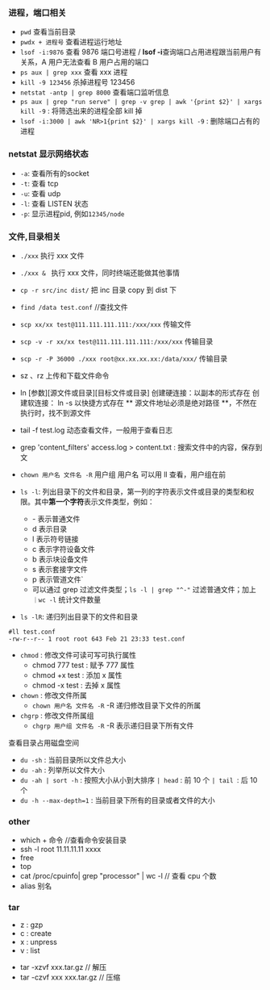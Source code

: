 ### 进程，端口相关

- `pwd` 查看当前目录
- `pwdx + 进程号` 查看进程运行地址
- `lsof -i:9876` 查看 9876 端口号进程 / **lsof -i**查询端口占用进程跟当前用户有关系，A 用户无法查看 B 用户占用的端口
- `ps aux | grep xxx` 查看 xxx 进程
- `kill -9 123456` 杀掉进程号 123456
- `netstat -antp | grep 8000` 查看端口监听信息
- `ps aux | grep "run serve" | grep -v grep | awk '{print $2}' | xargs kill -9` : 将筛选出来的进程全部 kill 掉
- `lsof -i:3000 | awk 'NR>1{print $2}' | xargs kill -9` : 删除端口占有的进程

### netstat 显示网络状态

- `-a`: 查看所有的socket
- `-t`: 查看 tcp
- `-u`: 查看 udp
- `-l`: 查看 LISTEN 状态
- `-p`: 显示进程pid, 例如`12345/node`


### 文件,目录相关

- `./xxx` 执行 xxx 文件
- `./xxx & ` 执行 xxx 文件，同时终端还能做其他事情
- `cp -r src/inc dist/` 把 inc 目录 copy 到 dist 下
- `find /data test.conf` //查找文件
- `scp xx/xx test@111.111.111.111:/xxx/xxx` 传输文件
- `scp -v -r xx/xx test@111.111.111.111:/xxx/xxx` 传输目录
- `scp -r -P 36000 ./xxx root@xx.xx.xx.xx:/data/xxx/` 传输目录
- sz 、rz 上传和下载文件命令
- ln [参数][源文件或目录][目标文件或目录]
  创建硬连接：以副本的形式存在
  创建软连接： ln -s 以快捷方式存在
  ** 源文件地址必须是绝对路径 **，不然在执行时，找不到源文件
- tail -f test.log 动态查看文件，一般用于查看日志
- grep 'content_filters' access.log > content.txt : 搜索文件中的内容，保存到文
- `chown 用户名 文件名 -R` 用户组 用户名 可以用 ll 查看，用户组在前

- `ls -l`: 列出目录下的文件和目录，第一列的字符表示文件或目录的类型和权限。其中**第一个字符**表示文件类型，例如：
  - \- 表示普通文件
  - d 表示目录
  - l 表示符号链接
  - c 表示字符设备文件
  - b 表示块设备文件
  - s 表示套接字文件
  - p 表示管道文件`
  - 可以通过 grep 过滤文件类型；`ls -l | grep "^-"` 过滤普通文件；加上` ｜wc -l` 统计文件数量
- `ls -lR`: 递归列出目录下的文件和目录

```
#ll test.conf
-rw-r--r-- 1 root root 643 Feb 21 23:33 test.conf
```

- `chmod` : 修改文件可读可写可执行属性
  - chmod 777 test : 赋予 777 属性
  - chmod +x test : 添加 x 属性
  - chmod -x test : 去掉 x 属性
- `chown` : 修改文件所属
  - `chown 用户名 文件名 -R` -R 递归修改目录下文件的所属
- `chgrp` : 修改文件所属组
  - `chgrp 用户组 文件名 -R` -R 表示递归目录下所有文件

查看目录占用磁盘空间

- `du -sh` : 当前目录所以文件总大小
- `du -ah` : 列举所以文件大小
- `du -ah | sort -h` : 按照大小从小到大排序 `| head` : 前 10 个 `| tail `: 后 10 个
- `du -h --max-depth=1` : 当前目录下所有的目录或者文件的大小

### other

- which + 命令 //查看命令安装目录
- ssh -l root 11.11.11.11 xxxx
- free
- top
- cat /proc/cpuinfo| grep "processor" | wc -l // 查看 cpu 个数
- alias 别名

### tar

- z : gzp
- c : create
- x : unpress
- v : list

* tar -xzvf xxx.tar.gz // 解压
* tar -czvf xxx xxx.tar.gz // 压缩
